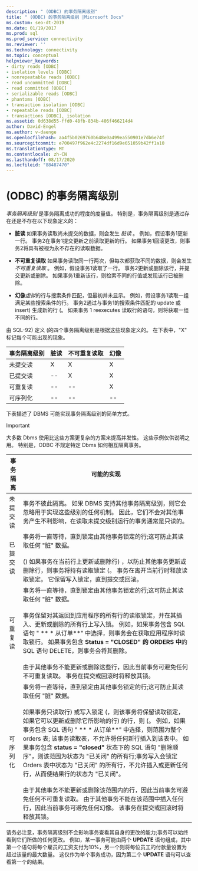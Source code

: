 ```yaml
---
description: " (ODBC) 的事务隔离级别"
title: " (ODBC) 的事务隔离级别 |Microsoft Docs"
ms.custom: seo-dt-2019
ms.date: 01/19/2017
ms.prod: sql
ms.prod_service: connectivity
ms.reviewer: ''
ms.technology: connectivity
ms.topic: conceptual
helpviewer_keywords:
- dirty reads [ODBC]
- isolation levels [ODBC]
- nonrepeatable reads [ODBC]
- read uncommitted [ODBC]
- read committed [ODBC]
- serializable reads [ODBC]
- phantoms [ODBC]
- transaction isolation [ODBC]
- repeatable reads [ODBC]
- transactions [ODBC], isolation
ms.assetid: 0d638d55-ffd0-48fb-834b-406f466214d4
author: David-Engel
ms.author: v-daenge
ms.openlocfilehash: aa4f5b0269760b648e0a499ea550901e7db6e74f
ms.sourcegitcommit: e700497f962e4c2274df16d9e651059b42ff1a10
ms.translationtype: MT
ms.contentlocale: zh-CN
ms.lasthandoff: 08/17/2020
ms.locfileid: "88487470"
---
```

# <a name="transaction-isolation-levels-odbc"></a> (ODBC) 的事务隔离级别
*事务隔离级别* 是事务隔离成功的程度的度量值。 特别是，事务隔离级别是通过存在还是不存在以下现象定义的：  
  
-   **脏读** 如果事务读取尚未提交的数据，则会发生 *脏读* 。 例如，假设事务1更新一行。 事务2在事务1提交更新之前读取更新的行。 如果事务1回滚更改，则事务2将具有被视为永不存在的读取数据。  
  
-   **不可重复读取** 如果事务读取同一行两次，但每次都获取不同的数据，则会发生 *不可重复读取* 。 例如，假设事务1读取了一行。 事务2更新或删除该行，并提交更新或删除。 如果事务1重新该行，则检索不同的行值或发现该行已被删除。  
  
-   **幻像***虚拟*的行与搜索条件匹配，但最初并未显示。 例如，假设事务1读取一组满足某些搜索条件的行。 事务2通过与事务1的搜索条件匹配的 update 或 insert) 生成新的行 (。 如果事务 1 reexecutes 读取行的语句，则将获取一组不同的行。  
  
 由 SQL-92) 定义 (的四个事务隔离级别是根据这些现象定义的。 在下表中，"X" 标记每个可能出现的现象。  
  
|事务隔离级别|脏读|不可重复读取|幻像|  
|---------------------------------|-----------------|-------------------------|--------------|  
|未提交读|X|X|X|  
|已提交读|--|X|X|  
|可重复读|--|--|X|  
|可序列化|--|--|--|  
  
 下表描述了 DBMS 可能实现事务隔离级别的简单方式。  
  
> [!IMPORTANT]  
>  大多数 Dbms 使用比这些方案更复杂的方案来提高并发性。 这些示例仅供说明之用。 特别是，ODBC 不规定特定 Dbms 如何相互隔离事务。  
  
|事务隔离|可能的实现|  
|---------------------------|-----------------------------|  
|未提交读|事务不彼此隔离。 如果 DBMS 支持其他事务隔离级别，则它会忽略用于实现这些级别的任何机制。 因此，它们不会对其他事务产生不利影响，在读取未提交级别运行的事务通常是只读的。|  
|已提交读|事务将一直等待，直到锁定由其他事务锁定的行;这可防止其读取任何 "脏" 数据。<br /><br />  () 如果事务在当前行上更新或删除行) ，以防止其他事务更新或删除行，则事务将持有读取锁定 (。 事务在离开当前行时释放读取锁定。 它保留写入锁定，直到提交或回滚。|  
|可重复读|事务将一直等待，直到锁定由其他事务锁定的行;这可防止其读取任何 "脏" 数据。<br /><br /> 事务保留对其返回到应用程序的所有行的读取锁定，并在其插入、更新或删除的所有行上写入锁。 例如，如果事务包含 SQL 语句 " ** \* 从订单**" 中选择，则事务会在获取应用程序时读取锁行。 如果事务包含 **Status = "CLOSED" 的 ORDERS 中**的 SQL 语句 DELETE，则事务会将其删除。<br /><br /> 由于其他事务不能更新或删除这些行，因此当前事务可避免任何不可重复读取。 事务在提交或回滚时将释放其锁。|  
|可序列化|事务将一直等待，直到锁定由其他事务锁定的行;这可防止其读取任何 "脏" 数据。<br /><br /> 如果事务只读取行) 或写入锁定 (，则该事务将保留读取锁定，如果它可以更新或删除它所影响的行) 的行，则 (。 例如，如果事务包含 SQL 语句 " ** \* 从订单**" 中选择，则范围为整个 orders 表; 该事务读取表，不允许将任何新行插入到该表中。 如果事务包含 **status = "closed"** 状态下的 SQL 语句 "删除顺序"，则该范围为状态为 "已关闭" 的所有行;事务写入会锁定 Orders 表中状态为 "已关闭" 的所有行，不允许插入或更新任何行，从而使结果行的状态为 "已关闭"。<br /><br /> 由于其他事务不能更新或删除该范围内的行，因此当前事务可避免任何不可重复读取。 由于其他事务不能在该范围中插入任何行，因此当前事务可避免任何幻像。 该事务在提交或回滚时将释放其锁。|  
  
 请务必注意，事务隔离级别不会影响事务查看其自身的更改的能力;事务可以始终看到它们所做的任何更改。 例如，某一事务可能由两个 **UPDATE** 语句组成，其中第一个语句将每个雇员的工资支付为10%，另一个则将每位员工的付款量设置为超过该量的最大数量。 这仅作为单个事务成功，因为第二个 **UPDATE** 语句可以查看第一个的结果。
